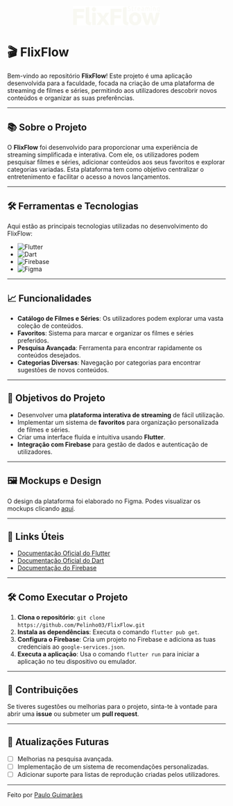 <p align="center">
  <img src="flixflow/assets/imgs/login_logo.png" alt="Logo do FlixFlow" width="200"/>
</p>

# 🎬 FlixFlow

Bem-vindo ao repositório **FlixFlow**! Este projeto é uma aplicação desenvolvida para a faculdade, focada na criação de uma plataforma de streaming de filmes e séries, permitindo aos utilizadores descobrir novos conteúdos e organizar as suas preferências. 

---

## 📚 Sobre o Projeto

O **FlixFlow** foi desenvolvido para proporcionar uma experiência de streaming simplificada e interativa. Com ele, os utilizadores podem pesquisar filmes e séries, adicionar conteúdos aos seus favoritos e explorar categorias variadas. Esta plataforma tem como objetivo centralizar o entretenimento e facilitar o acesso a novos lançamentos.

---

## 🛠️ Ferramentas e Tecnologias

Aqui estão as principais tecnologias utilizadas no desenvolvimento do FlixFlow:

-   ![Flutter](https://img.shields.io/badge/Framework-Flutter-informational?style=flat&logo=flutter&color=02569B)
-   ![Dart](https://img.shields.io/badge/Lang-Dart-informational?style=flat&logo=dart&color=0175C2)
-   ![Firebase](https://img.shields.io/badge/Backend-Firebase-informational?style=flat&logo=firebase&color=FFCA28)
-   ![Figma](https://img.shields.io/badge/Design-Figma-informational?style=flat&logo=figma&color=F24E1E)

---

## 📈 Funcionalidades

-   **Catálogo de Filmes e Séries**: Os utilizadores podem explorar uma vasta coleção de conteúdos.
-   **Favoritos**: Sistema para marcar e organizar os filmes e séries preferidos.
-   **Pesquisa Avançada**: Ferramenta para encontrar rapidamente os conteúdos desejados.
-   **Categorias Diversas**: Navegação por categorias para encontrar sugestões de novos conteúdos.

---

## 🎯 Objetivos do Projeto

-   Desenvolver uma **plataforma interativa de streaming** de fácil utilização.
-   Implementar um sistema de **favoritos** para organização personalizada de filmes e séries.
-   Criar uma interface fluída e intuitiva usando **Flutter**.
-   **Integração com Firebase** para gestão de dados e autenticação de utilizadores.

---

## 🖼️ Mockups e Design

O design da plataforma foi elaborado no Figma. Podes visualizar os mockups clicando [aqui](https://www.figma.com/design/N2neSEkPEFsgqUJbpohqfh/FlixFlow?node-id=20-184&t=uv4vTDu7RN9XcA2Z-1).

---

## 🔗 Links Úteis

-   [Documentação Oficial do Flutter](https://flutter.dev/docs)
-   [Documentação Oficial do Dart](https://dart.dev/guides)
-   [Documentação do Firebase](https://firebase.google.com/docs)

---

## 🛠️ Como Executar o Projeto

1. **Clona o repositório**: `git clone https://github.com/Pelinho03/FlixFlow.git`
2. **Instala as dependências**: Executa o comando `flutter pub get`.
3. **Configura o Firebase**: Cria um projeto no Firebase e adiciona as tuas credenciais ao `google-services.json`.
4. **Executa a aplicação**: Usa o comando `flutter run` para iniciar a aplicação no teu dispositivo ou emulador.

---

## 🙌 Contribuições

Se tiveres sugestões ou melhorias para o projeto, sinta-te à vontade para abrir uma **issue** ou submeter um **pull request**.

---

## 📅 Atualizações Futuras

-   [ ] Melhorias na pesquisa avançada.
-   [ ] Implementação de um sistema de recomendações personalizadas.
-   [ ] Adicionar suporte para listas de reprodução criadas pelos utilizadores.

---

Feito por [Paulo Guimarães](https://github.com/Pelinho03)
